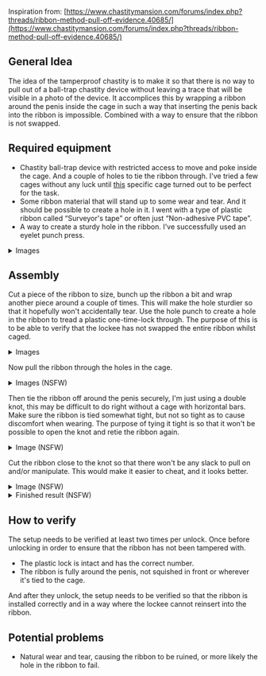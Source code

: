 Inspiration from: [https://www.chastitymansion.com/forums/index.php?threads/ribbon-method-pull-off-evidence.40685/](https://www.chastitymansion.com/forums/index.php?threads/ribbon-method-pull-off-evidence.40685/)

## General Idea

The idea of the tamperproof chastity is to make it so that there is no way to pull out of a ball-trap chastity device without leaving a trace that will be visible in a photo of the device. It accomplices this by wrapping a ribbon around the penis inside the cage in such a way that inserting the penis back into the ribbon is impossible. Combined with a way to ensure that the ribbon is not swapped.

## Required equipment

* Chastity ball-trap device with restricted access to move and poke inside the cage. And a couple of holes to tie the ribbon through. I've tried a few cages without any luck until [this](https://bit.ly/3UAHrS9) specific cage turned out to be perfect for the task.
* Some ribbon material that will stand up to some wear and tear. And it should be possible to create a hole in it. I went with a type of plastic ribbon called “Surveyor's tape” or often just “Non-adhesive PVC tape”.
* A way to create a sturdy hole in the ribbon. I've successfully used an eyelet punch press.

<details>
	<summary>Images</summary>
	<img src="https://cdn.discordapp.com/attachments/786229079610228757/997625524136460328/IMG_20220715_200503.jpg" />
	<img src="https://cdn.discordapp.com/attachments/1063569874993037424/1063596079351861318/PXL_20230113_231047636.jpg" />
</details>

## Assembly

Cut a piece of the ribbon to size, bunch up the ribbon a bit and wrap another piece around a couple of times. This will make the hole sturdier so that it hopefully won't accidentally tear. Use the hole punch to create a hole in the ribbon to tread a plastic one-time-lock through. The purpose of this is to be able to verify that the lockee has not swapped the entire ribbon whilst caged.

<details>
	<summary>Images</summary>
	<img src="https://cdn.discordapp.com/attachments/1063569874993037424/1063596191864062002/PXL_20230113_194220025.jpg" />
	<img src="https://cdn.discordapp.com/attachments/1063569874993037424/1063596191528525834/PXL_20230113_194229395.jpg" />
</details>

Now pull the ribbon through the holes in the cage.

<details>
	<summary>Images (NSFW)</summary>
	<img src="https://cdn.discordapp.com/attachments/1063569874993037424/1063596191268491355/PXL_20230113_194832324.jpg" />
	<img src="https://cdn.discordapp.com/attachments/1063569874993037424/1063596191008424007/PXL_20230113_195159956.jpg" />
</details>

Then tie the ribbon off around the penis securely, I'm just using a double knot, this may be difficult to do right without a cage with horizontal bars. Make sure the ribbon is tied somewhat tight, but not so tight as to cause discomfort when wearing. The purpose of tying it tight is so that it won't be possible to open the knot and retie the ribbon again. 

<details>
	<summary>Image (NSFW)</summary>
	<img src="https://cdn.discordapp.com/attachments/1063569874993037424/1063596190752579674/PXL_20230113_195226258.jpg" />
</details>

Cut the ribbon close to the knot so that there won't be any slack to pull on and/or manipulate. This would make it easier to cheat, and it looks better.

<details>
	<summary>Image (NSFW)</summary>
	<img src="https://cdn.discordapp.com/attachments/1063569874993037424/1063596190488350770/PXL_20230113_195333332.jpg" />
</details>

<details>
	<summary>Finished result (NSFW)</summary>
	<img src="https://cdn.discordapp.com/attachments/1063569874993037424/1063596190240866385/PXL_20230113_195553715.jpg" />
</details>

## How to verify

The setup needs to be verified at least two times per unlock. Once before unlocking in order to ensure that the ribbon has not been tampered with.

* The plastic lock is intact and has the correct number.
* The ribbon is fully around the penis, not squished in front or wherever it's tied to the cage.

And after they unlock, the setup needs to be verified so that the ribbon is installed correctly and in a way where the lockee cannot reinsert into the ribbon.

## Potential problems

* Natural wear and tear, causing the ribbon to be ruined, or more likely the hole in the ribbon to fail.